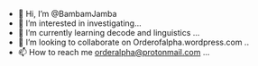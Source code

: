 - 👋 Hi, I’m @BambamJamba
- 👀 I’m interested in investigating...
- 🌱 I’m currently learning decode and linguistics ...
- 💞️ I’m looking to collaborate on Orderofalpha.wordpress.com ..
- 📫 How to reach me  orderalpha@protonmail.com ...

<!---
BambamJamba/BambamJamba is a ✨ special ✨ repository because its `README.md` (this file) appears on your GitHub profile.
You can click the Preview link to take a look at your changes.
--->
